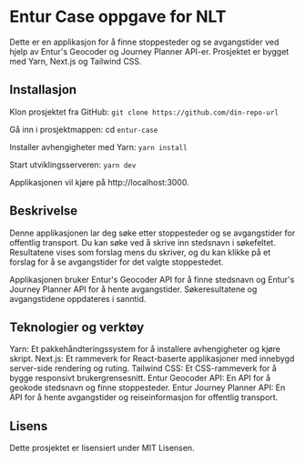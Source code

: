 # Entur Case oppgave for NLT
Dette er en applikasjon for å finne stoppesteder og se avgangstider ved hjelp av Entur's Geocoder og Journey Planner API-er. Prosjektet er bygget med Yarn, Next.js og Tailwind CSS.

## Installasjon
Klon prosjektet fra GitHub: `git clone https://github.com/din-repo-url`

Gå inn i prosjektmappen: cd `entur-case`

Installer avhengigheter med Yarn: `yarn install`

Start utviklingsserveren: `yarn dev`

Applikasjonen vil kjøre på http://localhost:3000.

## Beskrivelse
Denne applikasjonen lar deg søke etter stoppesteder og se avgangstider for offentlig transport. Du kan søke ved å skrive inn stedsnavn i søkefeltet. Resultatene vises som forslag mens du skriver, og du kan klikke på et forslag for å se avgangstider for det valgte stoppestedet.

Applikasjonen bruker Entur's Geocoder API for å finne stedsnavn og Entur's Journey Planner API for å hente avgangstider. Søkeresultatene og avgangstidene oppdateres i sanntid.

## Teknologier og verktøy
Yarn: Et pakkehåndteringssystem for å installere avhengigheter og kjøre skript.
Next.js: Et rammeverk for React-baserte applikasjoner med innebygd server-side rendering og ruting.
Tailwind CSS: Et CSS-rammeverk for å bygge responsivt brukergrensesnitt.
Entur Geocoder API: En API for å geokode stedsnavn og finne stoppesteder.
Entur Journey Planner API: En API for å hente avgangstider og reiseinformasjon for offentlig transport.

## Lisens
Dette prosjektet er lisensiert under MIT Lisensen.